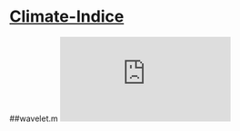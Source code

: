 # [Climate-Indice](http://bbs.06climate.com/forum.php?mod=viewthread&tid=19453)
##wavelet.m
![wavelet plot](http://bbs.06climate.com/forum.php?mod=attachment&aid=MTA0MjR8YTcwZjM0ODJ8MTQ2MjAyNzQ3MHw0OTU4OHwxMTM2OA%3D%3D&noupdate=yes)
